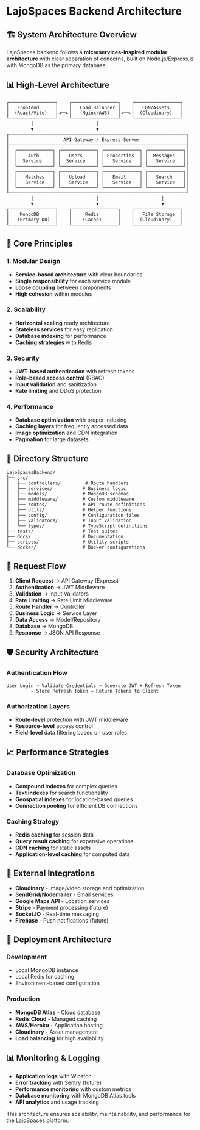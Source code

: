 # LajoSpaces Backend Architecture

## 🏗️ **System Architecture Overview**

LajoSpaces backend follows a **microservices-inspired modular architecture** with clear separation of concerns, built on Node.js/Express.js with MongoDB as the primary database.

## 📊 **High-Level Architecture**

```
┌─────────────────┐    ┌─────────────────┐    ┌─────────────────┐
│   Frontend      │    │   Load Balancer │    │   CDN/Assets    │
│  (React/Vite)   │◄──►│   (Nginx/AWS)   │◄──►│  (Cloudinary)   │
└─────────────────┘    └─────────────────┘    └─────────────────┘
         │                       │
         ▼                       ▼
┌─────────────────────────────────────────────────────────────────┐
│                    API Gateway / Express Server                 │
├─────────────────────────────────────────────────────────────────┤
│  ┌─────────────┐ ┌─────────────┐ ┌─────────────┐ ┌─────────────┐│
│  │    Auth     │ │   Users     │ │ Properties  │ │  Messages   ││
│  │  Service    │ │  Service    │ │   Service   │ │   Service   ││
│  └─────────────┘ └─────────────┘ └─────────────┘ └─────────────┘│
│  ┌─────────────┐ ┌─────────────┐ ┌─────────────┐ ┌─────────────┐│
│  │   Matches   │ │   Upload    │ │   Email     │ │   Search    ││
│  │   Service   │ │   Service   │ │   Service   │ │   Service   ││
│  └─────────────┘ └─────────────┘ └─────────────┘ └─────────────┘│
└─────────────────────────────────────────────────────────────────┘
         │                       │                       │
         ▼                       ▼                       ▼
┌─────────────────┐    ┌─────────────────┐    ┌─────────────────┐
│    MongoDB      │    │     Redis       │    │   File Storage  │
│   (Primary DB)  │    │    (Cache)      │    │  (Cloudinary)   │
└─────────────────┘    └─────────────────┘    └─────────────────┘
```

## 🎯 **Core Principles**

### **1. Modular Design**
- **Service-based architecture** with clear boundaries
- **Single responsibility** for each service module
- **Loose coupling** between components
- **High cohesion** within modules

### **2. Scalability**
- **Horizontal scaling** ready architecture
- **Stateless services** for easy replication
- **Database indexing** for performance
- **Caching strategies** with Redis

### **3. Security**
- **JWT-based authentication** with refresh tokens
- **Role-based access control** (RBAC)
- **Input validation** and sanitization
- **Rate limiting** and DDoS protection

### **4. Performance**
- **Database optimization** with proper indexing
- **Caching layers** for frequently accessed data
- **Image optimization** and CDN integration
- **Pagination** for large datasets

## 📁 **Directory Structure**

```
LajoSpacesBackend/
├── src/
│   ├── controllers/         # Route handlers
│   ├── services/           # Business logic
│   ├── models/             # MongoDB schemas
│   ├── middleware/         # Custom middleware
│   ├── routes/             # API route definitions
│   ├── utils/              # Helper functions
│   ├── config/             # Configuration files
│   ├── validators/         # Input validation
│   └── types/              # TypeScript definitions
├── tests/                  # Test suites
├── docs/                   # Documentation
├── scripts/                # Utility scripts
└── docker/                 # Docker configurations
```

## 🔄 **Request Flow**

1. **Client Request** → API Gateway (Express)
2. **Authentication** → JWT Middleware
3. **Validation** → Input Validators
4. **Rate Limiting** → Rate Limit Middleware
5. **Route Handler** → Controller
6. **Business Logic** → Service Layer
7. **Data Access** → Model/Repository
8. **Database** → MongoDB
9. **Response** → JSON API Response

## 🛡️ **Security Architecture**

### **Authentication Flow**
```
User Login → Validate Credentials → Generate JWT + Refresh Token
         → Store Refresh Token → Return Tokens to Client
```

### **Authorization Layers**
- **Route-level** protection with JWT middleware
- **Resource-level** access control
- **Field-level** data filtering based on user roles

## 📈 **Performance Strategies**

### **Database Optimization**
- **Compound indexes** for complex queries
- **Text indexes** for search functionality
- **Geospatial indexes** for location-based queries
- **Connection pooling** for efficient DB connections

### **Caching Strategy**
- **Redis caching** for session data
- **Query result caching** for expensive operations
- **CDN caching** for static assets
- **Application-level caching** for computed data

## 🔌 **External Integrations**

- **Cloudinary** - Image/video storage and optimization
- **SendGrid/Nodemailer** - Email services
- **Google Maps API** - Location services
- **Stripe** - Payment processing (future)
- **Socket.IO** - Real-time messaging
- **Firebase** - Push notifications (future)

## 🚀 **Deployment Architecture**

### **Development**
- Local MongoDB instance
- Local Redis for caching
- Environment-based configuration

### **Production**
- **MongoDB Atlas** - Cloud database
- **Redis Cloud** - Managed caching
- **AWS/Heroku** - Application hosting
- **Cloudinary** - Asset management
- **Load balancing** for high availability

## 📊 **Monitoring & Logging**

- **Application logs** with Winston
- **Error tracking** with Sentry (future)
- **Performance monitoring** with custom metrics
- **Database monitoring** with MongoDB Atlas tools
- **API analytics** and usage tracking

This architecture ensures scalability, maintainability, and performance for the LajoSpaces platform.
